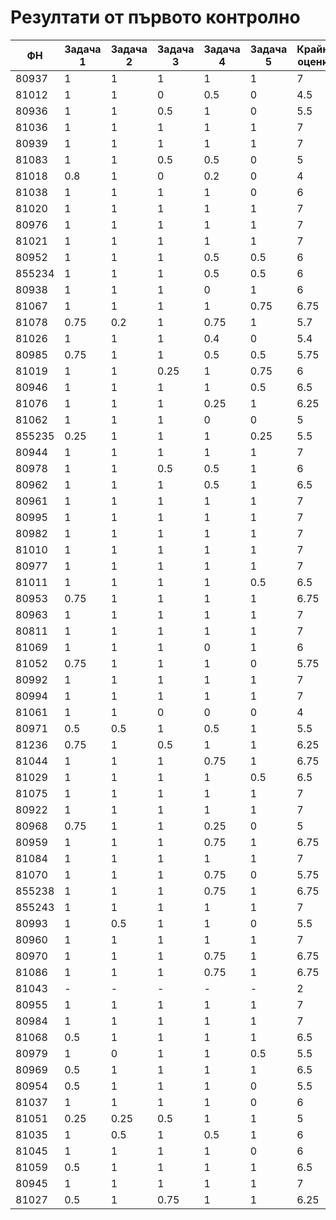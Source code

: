 # Резултати от първото контролно

| ФН     | Задача 1 | Задача 2 | Задача 3 | Задача 4 | Задача 5 | Крайна оценка |
|--------|----------|----------|----------|----------|----------|---------------|
| 80937  | 1        | 1        | 1        | 1        | 1        | 7             |
| 81012  | 1        | 1        | 0        | 0.5      | 0        | 4.5           |
| 80936  | 1        | 1        | 0.5      | 1        | 0        | 5.5           |
| 81036  | 1        | 1        | 1        | 1        | 1        | 7             |
| 80939  | 1        | 1        | 1        | 1        | 1        | 7             |
| 81083  | 1        | 1        | 0.5      | 0.5      | 0        | 5             |
| 81018  | 0.8      | 1        | 0        | 0.2      | 0        | 4             |
| 81038  | 1        | 1        | 1        | 1        | 0        | 6             |
| 81020  | 1        | 1        | 1        | 1        | 1        | 7             |
| 80976  | 1        | 1        | 1        | 1        | 1        | 7             |
| 81021  | 1        | 1        | 1        | 1        | 1        | 7             |
| 80952  | 1        | 1        | 1        | 0.5      | 0.5      | 6             |
| 855234 | 1        | 1        | 1        | 0.5      | 0.5      | 6             |
| 80938  | 1        | 1        | 1        | 0        | 1        | 6             |
| 81067  | 1        | 1        | 1        | 1        | 0.75     | 6.75          |
| 81078  | 0.75     | 0.2      | 1        | 0.75     | 1        | 5.7           |
| 81026  | 1        | 1        | 1        | 0.4      | 0        | 5.4           |
| 80985  | 0.75     | 1        | 1        | 0.5      | 0.5      | 5.75          |
| 81019  | 1        | 1        | 0.25     | 1        | 0.75     | 6             |
| 80946  | 1        | 1        | 1        | 1        | 0.5      | 6.5           |
| 81076  | 1        | 1        | 1        | 0.25     | 1        | 6.25          |
| 81062  | 1        | 1        | 1        | 0        | 0        | 5             |
| 855235 | 0.25     | 1        | 1        | 1        | 0.25     | 5.5           |
| 80944  | 1        | 1        | 1        | 1        | 1        | 7             |
| 80978  | 1        | 1        | 0.5      | 0.5      | 1        | 6             |
| 80962  | 1        | 1        | 1        | 0.5      | 1        | 6.5           |
| 80961  | 1        | 1        | 1        | 1        | 1        | 7             |
| 80995  | 1        | 1        | 1        | 1        | 1        | 7             |
| 80982  | 1        | 1        | 1        | 1        | 1        | 7             |
| 81010  | 1        | 1        | 1        | 1        | 1        | 7             |
| 80977  | 1        | 1        | 1        | 1        | 1        | 7             |
| 81011  | 1        | 1        | 1        | 1        | 0.5      | 6.5           |
| 80953  | 0.75     | 1        | 1        | 1        | 1        | 6.75          |
| 80963  | 1        | 1        | 1        | 1        | 1        | 7             |
| 80811  | 1        | 1        | 1        | 1        | 1        | 7             |
| 81069  | 1        | 1        | 1        | 0        | 1        | 6             |
| 81052  | 0.75     | 1        | 1        | 1        | 0        | 5.75          |
| 80992  | 1        | 1        | 1        | 1        | 1        | 7             |
| 80994  | 1        | 1        | 1        | 1        | 1        | 7             |
| 81061  | 1        | 1        | 0        | 0        | 0        | 4             |
| 80971  | 0.5      | 0.5      | 1        | 0.5      | 1        | 5.5           |
| 81236  | 0.75     | 1        | 0.5      | 1        | 1        | 6.25          |
| 81044  | 1        | 1        | 1        | 0.75     | 1        | 6.75          |
| 81029  | 1        | 1        | 1        | 1        | 0.5      | 6.5           |
| 81075  | 1        | 1        | 1        | 1        | 1        | 7             |
| 80922  | 1        | 1        | 1        | 1        | 1        | 7             |
| 80968  | 0.75     | 1        | 1        | 0.25     | 0        | 5             |
| 80959  | 1        | 1        | 1        | 0.75     | 1        | 6.75          |
| 81084  | 1        | 1        | 1        | 1        | 1        | 7             |
| 81070  | 1        | 1        | 1        | 0.75     | 0        | 5.75          |
| 855238 | 1        | 1        | 1        | 0.75     | 1        | 6.75          |
| 855243 | 1        | 1        | 1        | 1        | 1        | 7             |
| 80993  | 1        | 0.5      | 1        | 1        | 0        | 5.5           |
| 80960  | 1        | 1        | 1        | 1        | 1        | 7             |
| 80970  | 1        | 1        | 1        | 0.75     | 1        | 6.75          |
| 81086  | 1        | 1        | 1        | 0.75     | 1        | 6.75          |
| 81043  | -        | -        | -        | -        | -        | 2             |
| 80955  | 1        | 1        | 1        | 1        | 1        | 7             |
| 80984  | 1        | 1        | 1        | 1        | 1        | 7             |
| 81068  | 0.5      | 1        | 1        | 1        | 1        | 6.5           |
| 80979  | 1        | 0        | 1        | 1        | 0.5      | 5.5           |
| 80969  | 0.5      | 1        | 1        | 1        | 1        | 6.5           |
| 80954  | 0.5      | 1        | 1        | 1        | 0        | 5.5           |
| 81037  | 1        | 1        | 1        | 1        | 0        | 6             |
| 81051  | 0.25     | 0.25     | 0.5      | 1        | 1        | 5             |
| 81035  | 1        | 0.5      | 1        | 0.5      | 1        | 6             |
| 81045  | 1        | 1        | 1        | 1        | 0        | 6             |
| 81059  | 0.5      | 1        | 1        | 1        | 1        | 6.5           |
| 80945  | 1        | 1        | 1        | 1        | 1        | 7             |
| 81027  | 0.5        | 1        | 0.75        | 1        | 1        | 6.25             |
